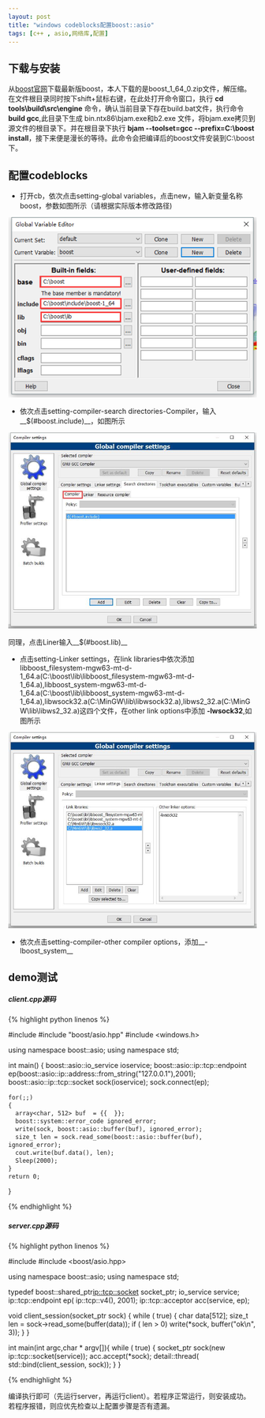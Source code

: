 ```yaml
---
layout: post
title: "windows codeblocks配置boost::asio"
tags: [c++ , asio,网络库,配置]
---
```


## 下载与安装
从[boost官网](http://www.boost.org/)下载最新版boost，本人下载的是boost\_1\_64_0.zip文件，解压缩。在文件根目录同时按下shift+鼠标右键，在此处打开命令窗口，执行 __cd tools\build\src\engine__ 命令，确认当前目录下存在build.bat文件，执行命令 __build gcc__,此目录下生成 bin.ntx86\bjam.exe和b2.exe 文件，将bjam.exe拷贝到源文件的根目录下。并在根目录下执行 __bjam --toolset=gcc --prefix=C:\boost install__，接下来便是漫长的等待。此命令会把编译后的boost文件安装到C:\boost下。

## 配置codeblocks
+ 打开cb，依次点击setting-global variables，点击new，输入新变量名称boost，参数如图所示（请根据实际版本修改路径)

![](https://raw.githubusercontent.com/zhihuz/BLOG-RES/master/2016-11-16%2034355.jpg)

+ 依次点击setting-compiler-search directories-Compiler，输入__$(#boost.include)__，如图所示

![](https://raw.githubusercontent.com/zhihuz/BLOG-RES/master/2016-11-16%2034356.jpg)

同理，点击Liner输入__$(#boost.lib)__

+ 点击setting-Linker settings，在link libraries中依次添加libboost\_filesystem-mgw63-mt-d-1\_64.a(C:\boost\lib\libboost\_filesystem-mgw63-mt-d-1\_64.a),libboost\_system-mgw63-mt-d-1\_64.a(C:\boost\lib\libboost\_system-mgw63-mt-d-1\_64.a),libwsock32.a(C:\MinGW\lib\libwsock32.a),libws2\_32.a(C:\MinGW\lib\libws2\_32.a)这四个文件，在other link options中添加 __-lwsock32__,如图所示

![](https://raw.githubusercontent.com/zhihuz/BLOG-RES/master/2016-11-16%2034357.jpg)

+ 依次点击setting-compiler-other compiler options，添加__-lboost\_system__

## demo测试

##### client.cpp源码

{% highlight python linenos %}

#include <iostream>
#include "boost/asio.hpp"
#include <windows.h>

using namespace boost::asio;
using namespace std;

int main()
{
    boost::asio::io_service ioservice;
    boost::asio::ip::tcp::endpoint ep(boost::asio::ip::address::from_string("127.0.0.1"),2001);
    boost::asio::ip::tcp::socket sock(ioservice);
    sock.connect(ep);

    for(;;)
    {
      array<char, 512> buf  = {{  }};
      boost::system::error_code ignored_error;
      write(sock, boost::asio::buffer(buf), ignored_error);
      size_t len = sock.read_some(boost::asio::buffer(buf), ignored_error);
      cout.write(buf.data(), len);
      Sleep(2000);
    }
    return 0;
}

{% endhighlight %}

##### server.cpp源码

{% highlight python linenos %}

#include <iostream>
#include <boost/asio.hpp>

using namespace boost::asio;
using namespace std;

typedef boost::shared_ptr<ip::tcp::socket> socket_ptr;
io_service service;
ip::tcp::endpoint ep( ip::tcp::v4(), 2001);
ip::tcp::acceptor acc(service, ep);

void client_session(socket_ptr sock) {
    while ( true) {
        char data[512];
        size_t len = sock->read_some(buffer(data));
        if ( len > 0)
            write(*sock, buffer("ok\n", 3));
    }
}



int main(int argc,char * argv[]){
    while ( true) {
        socket_ptr sock(new ip::tcp::socket(service));
        acc.accept(*sock);
        detail::thread( std::bind(client_session, sock));
    }
}

{% endhighlight %}

编译执行即可（先运行server，再运行client）。若程序正常运行，则安装成功。若程序报错，则应优先检查以上配置步骤是否有遗漏。


